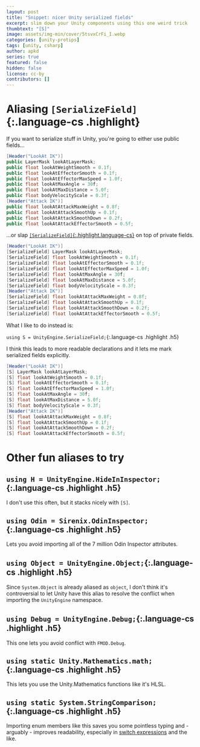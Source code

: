```yaml
---
layout: post
title: "Snippet: nicer Unity serialized fields"
excerpt: slim down your Unity components using this one weird trick
thumbtext: "[S]"
image: assets/img-min/cover/5tsvxCrFi_I.webp
categories: [unity-protips]
tags: [unity, csharp]
author: apkd
series: true
featured: false
hidden: false
license: cc-by
contributors: []
---
```


# Aliasing `[SerializeField]`{:.language-cs .highlight}

If you want to serialize stuff in Unity, you're going to either use public fields...

```cs
[Header("LookAt IK")]
public LayerMask lookAtLayerMask;
public float lookAtWeightSmooth = 0.1f;
public float lookAtEffectorSmooth = 0.1f;
public float lookAtEffectorMaxSpeed = 1.0f;
public float lookAtMaxAngle = 30f;
public float lookAtMaxDistance = 5.0f;
public float bodyVelocityScale = 0.3f;
[Header("Attack IK")]
public float lookAtAttackMaxWeight = 0.8f;
public float lookAtAttackSmoothUp = 0.1f;
public float lookAtAttackSmoothDown = 0.2f;
public float lookAtAttackEffectorSmooth = 0.5f;
```

...or slap [`[SerializeField]`{:.highlight.language-cs}](https://docs.unity3d.com/ScriptReference/SerializeField.html) on top of private fields. 

```cs
[Header("LookAt IK")]
[SerializeField] LayerMask lookAtLayerMask;
[SerializeField] float lookAtWeightSmooth = 0.1f;
[SerializeField] float lookAtEffectorSmooth = 0.1f;
[SerializeField] float lookAtEffectorMaxSpeed = 1.0f;
[SerializeField] float lookAtMaxAngle = 30f;
[SerializeField] float lookAtMaxDistance = 5.0f;
[SerializeField] float bodyVelocityScale = 0.3f;
[Header("Attack IK")]
[SerializeField] float lookAtAttackMaxWeight = 0.8f;
[SerializeField] float lookAtAttackSmoothUp = 0.1f;
[SerializeField] float lookAtAttackSmoothDown = 0.2f;
[SerializeField] float lookAtAttackEffectorSmooth = 0.5f;
```

What I like to do instead is:

`using S = UnityEngine.SerializeField;`{:.language-cs .highlight .h5}

I think this leads to more readable declarations and it lets me mark serialized fields explicitly.

```cs
[Header("LookAt IK")]
[S] LayerMask lookAtLayerMask;
[S] float lookAtWeightSmooth = 0.1f;
[S] float lookAtEffectorSmooth = 0.1f;
[S] float lookAtEffectorMaxSpeed = 1.0f;
[S] float lookAtMaxAngle = 30f;
[S] float lookAtMaxDistance = 5.0f;
[S] float bodyVelocityScale = 0.3f;
[Header("Attack IK")]
[S] float lookAtAttackMaxWeight = 0.8f;
[S] float lookAtAttackSmoothUp = 0.1f;
[S] float lookAtAttackSmoothDown = 0.2f;
[S] float lookAtAttackEffectorSmooth = 0.5f;
```

# Other fun aliases to try

## `using H = UnityEngine.HideInInspector;`{:.language-cs .highlight .h5}
I don't use this often, but it stacks nicely with `[S]`.

## `using Odin = Sirenix.OdinInspector;`{:.language-cs .highlight .h5}
Lets you avoid importing all of the 7 million Odin Inspector attributes.

## `using Object = UnityEngine.Object;`{:.language-cs .highlight .h5}
Since `System.Object` is already aliased as `object`, I don't think it's controversial to let Unity have this alias to resolve the conflict when importing the `UnityEngine` namespace.

## `using Debug = UnityEngine.Debug;`{:.language-cs .highlight .h5}
This one lets you avoid conflict with `FMOD.Debug`.

## `using static Unity.Mathematics.math;`{:.language-cs .highlight .h5}
This lets you use the Unity.Mathematics functions like it's HLSL.

## `using static System.StringComparison;`{:.language-cs .highlight .h5}
Importing enum members like this saves you some pointless typing and - arguably - improves readability, especially in [switch expressions](https://docs.microsoft.com/en-us/dotnet/csharp/language-reference/operators/switch-expression) and the like.

